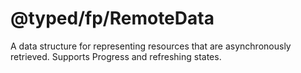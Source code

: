 # @typed/fp/RemoteData

A data structure for representing resources that are asynchronously retrieved. 
Supports Progress and refreshing states.
